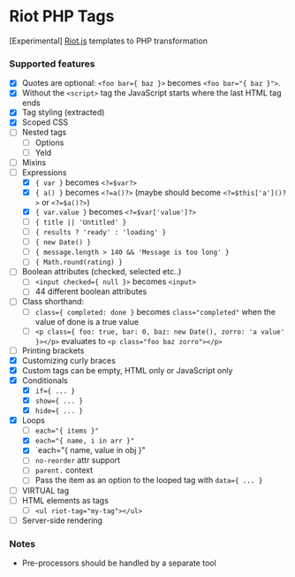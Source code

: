 # Riot PHP Tags
[Experimental] [Riot.js](https://github.com/riot/riot) templates to PHP transformation

### Supported features

- [x] Quotes are optional: `<foo bar={ baz }>` becomes `<foo bar="{ baz }">`.
- [x] Without the `<script>` tag the JavaScript starts where the last HTML tag ends
- [x] Tag styling (extracted)
- [x] Scoped CSS
- [ ] Nested tags
  - [ ] Options
  - [ ] Yeld
- [ ] Mixins
- [ ] Expressions
  - [x] `{ var }` becomes `<?=$var?>`
  - [x] `{ a() }` becomes `<?=a()?>` (maybe should become `<?=$this['a']()?>` or `<?=$a()?>`)
  - [x] `{ var.value }` becomes `<?=$var['value']?>`
  - [ ] `{ title || 'Untitled' }`
  - [ ] `{ results ? 'ready' : 'loading' }`
  - [ ] `{ new Date() }`
  - [ ] `{ message.length > 140 && 'Message is too long' }`
  - [ ] `{ Math.round(rating) }`
- [ ] Boolean attributes (checked, selected etc..)
  - [ ] `<input checked={ null }>` becomes `<input>`
  - [ ] 44 different boolean attributes
- [ ] Class shorthand:
  - [ ] `class={ completed: done }` becomes `class="completed"` when the value of done is a true value
  - [ ] `<p class={ foo: true, bar: 0, baz: new Date(), zorro: 'a value' }></p>` evaluates to `<p class="foo baz zorro"></p>`
- [ ] Printing brackets
- [x] Customizing curly braces
- [x] Custom tags can be empty, HTML only or JavaScript only
- [x] Conditionals
  - [x] `if={ ... }`
  - [x] `show={ ... }`
  - [x] `hide={ ... }`
- [x] Loops
  - [ ] `each="{ items }"`
  - [x] `each="{ name, i in arr }"`
  - [x] `each="{ name, value in obj }"
  - [ ] `no-reorder` attr support
  - [ ] `parent.` context
  - [ ] Pass the item as an option to the looped tag with `data={ ... }`
- [ ] VIRTUAL tag
- [ ] HTML elements as tags
  - [ ] `<ul riot-tag="my-tag"></ul>`
- [ ] Server-side rendering

### Notes

- Pre-processors should be handled by a separate tool
